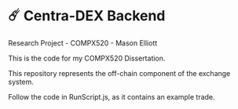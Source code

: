# :comet: Centra-DEX Backend


Research Project - COMPX520 - Mason Elliott

This is the code for my COMPX520 Dissertation. 

This repository represents the off-chain component of the exchange system.

Follow the code in RunScript.js, as it contains an example trade.

